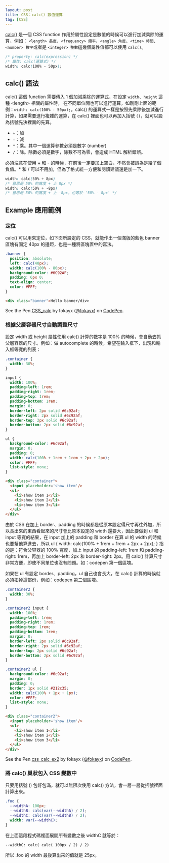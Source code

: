```yaml
---
layout: post
title: CSS：calc() 數值運算
tag: [CSS]
---
```

[calc()][0] 是一個 CSS function 作用於屬性設定是數值的時候可以進行加減乘除的運算，例如： `<length> 長度`、`<frequency> 頻率`、`<angle> 角度`、`<time> 時間`、`<number> 數字`或者是 `<integer> 整數`這幾個屬性值都可以使用 `calc()`。

```css
/* property: calc(expression) */
/* 屬性: calc(運算式) */
width: calc(100% - 50px);
```

## calc() 語法

calc() 這個 function 需要傳入 1 個加減乘除的運算式，在設定 `width`、`height` 這種 \<length\> 相關的屬性時， 在不同單位間也可以進行運算，如剛剛上面的範例：`width: calc(100% - 50px);`。calc() 的運算式一樣是按照先乘除後加減進行計算，如果需要進行複雜的運算，在 calc() 裡面也可以再加入括號 `()`，就可以設為括號先決裡面的先算。

- `+`：加
- `-`：減
- `*`：乘。其中一個運算參數必須是數字 (number)
- `/`：除。除數必須是數字，除數不可為零，會造成 HTML 解析錯誤。

必須注意在使用 + 和 - 的時候，在前後一定要加上空白，不然會被誤為是給了個負值。* 和 / 可以不用加，但為了格式統一方便和閱讀建議還是加一下。

```css
width: calc(50% + 8px)
/* 意思是 50% 的寬度 + 上 8px */
width: calc(50% + -8px)
/* 意思是 50% 的寬度 + 上 -8px，也等於 '50% - 8px' */
```

## Example 應用範例

### 定位

calc() 可以用來定位，如下面所設定的 CSS，就能作出一個滿版的藍色 banner 區塊有固定 40px 的邊距，也是一種將區塊置中的寫法。

```css
.banner {
  position: absolute;
  left: calc(40px);
  width: calc(100% - 80px);
  background-color: #6C92AF;
  padding: 6px 0;
  text-align: center;
  color: #FFF;
}
```

```html
<div class="banner">Hello banner/div>
```

<p data-height="265" data-theme-id="light" data-slug-hash="PEgoZq" data-default-tab="css,result" data-user="fokayx" data-embed-version="2" data-pen-title="CSS_calc" class="codepen">See the Pen <a href="https://codepen.io/fokayx/pen/PEgoZq/">CSS_calc</a> by fokayx (<a href="https://codepen.io/fokayx">@fokayx</a>) on <a href="https://codepen.io">CodePen</a>.</p>
<script async src="https://production-assets.codepen.io/assets/embed/ei.js"></script>


### 根據父層容器尺寸自動調整尺寸

設定 width 或 height 屬性使用 calc() 計算的數字是 100% 的時候，會自動去抓父層容器的尺寸。例如：做 autocomplete 的時候，希望在輸入框下，出現和輸入框等寬的列表：

```css
.container {
  width: 30%;
}

input {
  width: 100%;
  padding-left: 1rem;
  padding-right: 1rem;
  padding-top: 1rem;
  padding-bottom: 1rem;
  margin: 0;
  border-left: 2px solid #6c92af;
  border-right: 2px solid #6c92af;
  border-top: 2px solid #6c92af;
  border-bottom: 2px solid #6c92af;
}

ul {
  background-color: #6c92af;
  margin: 0;
  padding: 0;
  width: calc(100% + 1rem + 1rem + 2px + 2px);
  color: #FFF;
  list-style: none;
}
```

```html
<div class="container">
  <input placeholder='show item'/>
  <ul>
    <li>show item 1</li>
    <li>show item 2</li>
    <li>show item 3</li>
  </ul>
</div>
```

由於 CSS 在加上 border、padding 的時候都是從原本設定得尺寸再往外加，所以長出來的東西看起來的尺寸會比原本設定的 width 還要大，因此要做到 ul 和 input 等寬的結果，在 input 加上的 padding 和 border 在算 ul 的 width 的時候也要幫他算進去，所以 ul { width: calc(100% + 1rem + 1rem + 2px + 2px); } 指的是：符合父容器的 100% 寬度，加上 input 的 padding-left: 1rem 和 padding-right: 1rem，再加上 border-left: 2px 和 border-right: 2px。用 calc() 計算尺寸非常方便，即使不同單位也沒有問題。如：codepen 第一個區塊。

如果在 ul 有設定 border、padding，ul 自己也會長大，在 calc() 計算的時候就必須扣掉這部份，例如：codepen 第二個區塊。
```css
.container2 {
  width: 30%;
}

.container2 input {
  width: 100%;
  padding-left: 1rem;
  padding-right: 1rem;
  padding-top: 1rem;
  padding-bottom: 1rem;
  margin: 0;
  border-left: 2px solid #6c92af;
  border-right: 2px solid #6c92af;
  border-top: 2px solid #6c92af;
  border-bottom: 2px solid #6c92af;
}

.container2 ul {
  background-color: #6c92af;
  margin: 0;
  padding: 0;
  border: 1px solid #212c35;
  width: calc(100% + 1px + 1px);
  color: #FFF;
  list-style: none;
}
```

```html
<div class="container2">
  <input placeholder='show item'/>
  <ul>
    <li>show item 1</li>
    <li>show item 2</li>
    <li>show item 3</li>
  </ul>
</div>
```

<p data-height="265" data-theme-id="light" data-slug-hash="JMqyyP" data-default-tab="css,result" data-user="fokayx" data-embed-version="2" data-pen-title="css_calc_ex2" class="codepen">See the Pen <a href="https://codepen.io/fokayx/pen/JMqyyP/">css_calc_ex2</a> by fokayx (<a href="https://codepen.io/fokayx">@fokayx</a>) on <a href="https://codepen.io">CodePen</a>.</p>
<script async src="https://production-assets.codepen.io/assets/embed/ei.js"></script>



### 將 calc() 巢狀包入 CSS 變數中

只要用括號 () 包好包滿，就可以無限次使用 calc() 方法，會一層一層從括號裡面計算出來。

```css
.foo {
  --widthA: 100px;
  --widthB: calc(var(--widthA) / 2);
  --widthC: calc(var(--widthB) / 2);
  width: var(--widthC);
}
```

在上面這段程式碼裡面展開所有變數之後 widthC 就等於：

`--widthC: calc( calc( 100px / 2) / 2)`

所以 .foo 的 width 最後算出來的值就是 25px。


[0]: https://developer.mozilla.org/zh-TW/docs/Web/CSS/calc 'calc at mdn'
